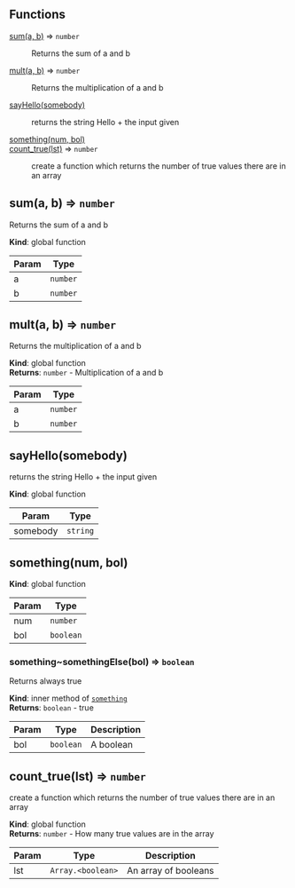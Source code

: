 ## Functions

<dl>
<dt><a href="#sum">sum(a, b)</a> ⇒ <code>number</code></dt>
<dd><p>Returns the sum of a and b</p>
</dd>
<dt><a href="#mult">mult(a, b)</a> ⇒ <code>number</code></dt>
<dd><p>Returns the multiplication of a and b</p>
</dd>
<dt><a href="#sayHello">sayHello(somebody)</a></dt>
<dd><p>returns the string Hello + the input given</p>
</dd>
<dt><a href="#something">something(num, bol)</a></dt>
<dd></dd>
<dt><a href="#count_true">count_true(lst)</a> ⇒ <code>number</code></dt>
<dd><p>create a function which returns the number of true values there are in an array</p>
</dd>
</dl>

<a name="sum"></a>

## sum(a, b) ⇒ <code>number</code>
Returns the sum of a and b

**Kind**: global function  

| Param | Type |
| --- | --- |
| a | <code>number</code> | 
| b | <code>number</code> | 

<a name="mult"></a>

## mult(a, b) ⇒ <code>number</code>
Returns the multiplication of a and b

**Kind**: global function  
**Returns**: <code>number</code> - Multiplication of a and b  

| Param | Type |
| --- | --- |
| a | <code>number</code> | 
| b | <code>number</code> | 

<a name="sayHello"></a>

## sayHello(somebody)
returns the string Hello + the input given

**Kind**: global function  

| Param | Type |
| --- | --- |
| somebody | <code>string</code> | 

<a name="something"></a>

## something(num, bol)
**Kind**: global function  

| Param | Type |
| --- | --- |
| num | <code>number</code> | 
| bol | <code>boolean</code> | 

<a name="something..somethingElse"></a>

### something~somethingElse(bol) ⇒ <code>boolean</code>
Returns always true

**Kind**: inner method of [<code>something</code>](#something)  
**Returns**: <code>boolean</code> - true  

| Param | Type | Description |
| --- | --- | --- |
| bol | <code>boolean</code> | A boolean |

<a name="count_true"></a>

## count\_true(lst) ⇒ <code>number</code>
create a function which returns the number of true values there are in an array

**Kind**: global function  
**Returns**: <code>number</code> - How many true values are in the array  

| Param | Type | Description |
| --- | --- | --- |
| lst | <code>Array.&lt;boolean&gt;</code> | An array of booleans |


